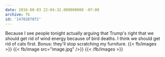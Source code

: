```yaml
---
date: 2016-08-03 22:04:32.000000000 -07:00
archive: fb
id: '1470287072'
---
```


Because I see people tonight actually arguing that Trump's right that we should get rid of wind energy because of bird deaths. I think we should get rid of cats first. Bonus: they'll stop scratching my furniture.
{{< fb/images >}}
{{< fb/image src="image.jpg" />}}
{{< /fb/images >}}
